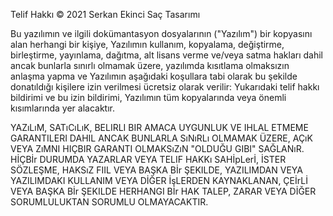 Telif Hakkı © 2021 Serkan Ekinci Saç Tasarımı

Bu yazılımın ve ilgili dokümantasyon dosyalarının ("Yazılım") bir kopyasını alan herhangi bir kişiye, Yazılımın kullanım, kopyalama, değiştirme, birleştirme, yayınlama, dağıtma, 
alt lisans verme ve/veya satma hakları dahil ancak bunlarla sınırlı olmamak üzere, yazılımda kısıtlama olmaksızın anlaşma yapma ve Yazılımın aşağıdaki koşullara tabi olarak bu 
şekilde donatıldığı kişilere izin verilmesi ücretsiz olarak verilir: Yukarıdaki telif hakkı bildirimi ve bu izin bildirimi, Yazılımın tüm kopyalarında veya önemli kısımlarında
yer alacaktır.

YAZıLıM, SATıCıLıK, BELIRLI BIR AMACA UYGUNLUK VE IHLAL ETMEME GARANTILERI DAHIL ANCAK BUNLARLA SıNıRLı OLMAMAK ÜZERE, AÇıK VEYA ZıMNI HIÇBIR GARANTI OLMAKSıZıN "OLDUĞU GIBI"
SAĞLANıR. HİÇBİr DURUMDA YAZARLAR VEYA TELIF HAKKı SAHİpLerİ, İSTER SÖZLEŞME, HAKSıZ FIIL VEYA BAŞKA Bİr ŞEKILDE, YAZILIMDAN VEYA YAZILIMDAKI KULLANIM VEYA DİĞER İşLERDEN 
KAYNAKLANAN, ÇEİrLİ VEYA BAŞKA Bİr ŞEKILDE HERHANGI Bİr HAK TALEP, ZARAR VEYA DİĞER SORUMLULUKTAN SORUMLU OLMAYACAKTIR.
